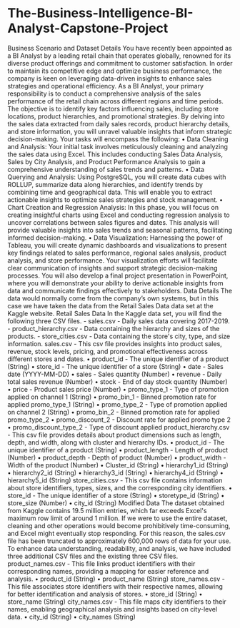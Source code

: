 # The-Business-Intelligence-BI-Analyst-Capstone-Project
Business Scenario and Dataset Details
You have recently been appointed as a BI Analyst by a leading retail chain that operates globally, renowned for its diverse product offerings and commitment to customer satisfaction. In order to maintain its competitive edge and optimize business performance, the company is keen on leveraging data-driven insights to enhance sales strategies and operational efficiency.
As a BI Analyst, your primary responsibility is to conduct a comprehensive analysis of the sales performance of the retail chain across different regions and time periods. The objective is to identify key factors influencing sales, including store locations, product hierarchies, and promotional strategies. By delving into the sales data extracted from daily sales records, product hierarchy details, and store information, you will unravel valuable insights that inform strategic decision-making.
Your tasks will encompass the following:
•	Data Cleaning and Analysis:
Your initial task involves meticulously cleaning and analyzing the sales data using Excel. This includes conducting Sales Data Analysis, Sales by City Analysis, and Product Performance Analysis to gain a comprehensive understanding of sales trends and patterns.
•	Data Querying and Analysis:
Using PostgreSQL, you will create data cubes with ROLLUP, summarize data along hierarchies, and identify trends by combining time and geographical data. This will enable you to extract actionable insights to optimize sales strategies and stock management.
•	Chart Creation and Regression Analysis:
In this phase, you will focus on creating insightful charts using Excel and conducting regression analysis to uncover correlations between sales figures and dates. This analysis will provide valuable insights into sales trends and seasonal patterns, facilitating informed decision-making.
•	Data Visualization:
Harnessing the power of Tableau, you will create dynamic dashboards and visualizations to present key findings related to sales performance, regional sales analysis, product analysis, and store performance. Your visualization efforts will facilitate clear communication of insights and support strategic decision-making processes.
You will also develop a final project presentation in PowerPoint, where you will demonstrate your ability to derive actionable insights from data and communicate findings effectively to stakeholders.
Data Details
The data would normally come from the company’s own systems, but in this case we have taken the data from the Retail Sales Data data set at the Kaggle website.
Retail Sales Data
In the Kaggle data set, you will find the following three CSV files. - sales.csv - Daily sales data covering 2017-2019. - product_hierarchy.csv - Data containing the hierarchy and sizes of the products. - store_cities.csv - Data containing the store's city, type, and size information.
sales.csv - This csv file provides insights into product sales, revenue, stock levels, pricing, and promotional effectiveness across different stores and dates.
•	product_id - The unique identifier of a product (String)
•	store_id - The unique identifier of a store (String)
•	date - Sales date (YYYY-MM-DD)
•	sales - Sales quantity (Number)
•	revenue - Daily total sales revenue (Number)
•	stock - End of day stock quantity (Number)
•	price - Product sales price (Number)
•	promo_type_1 - Type of promotion applied on channel 1 (String)
•	promo_bin_1 - Binned promotion rate for applied promo_type_1 (String)
•	promo_type_2 - Type of promotion applied on channel 2 (String)
•	promo_bin_2 - Binned promotion rate for applied promo_type_2
•	promo_discount_2 - Discount rate for applied promo type 2
•	promo_discount_type_2 - Type of discount applied
product_hierarchy.csv - This csv file provides details about product dimensions such as length, depth, and width, along with cluster and hierarchy IDs.
•	product_id - The unique identifier of a product (String)
•	product_length - Length of product (Number)
•	product_depth - Depth of product (Number)
•	product_width - Width of the product (Number)
•	Cluster_id (String)
•	hierarchy1_id (String)
•	hierarchy2_id (String)
•	hierarchy3_id (String)
•	hierarchy4_id (String)
•	hierarchy5_id (String)
store_cities.csv - This csv file contains information about store identifiers, types, sizes, and the corresponding city identifiers.
•	store_id - The unique identifier of a store (String)
•	storetype_id (String)
•	store_size (Number)
•	city_id (String)
Modified Data
The dataset obtained from Kaggle contains 19.5 million entries, which far exceeds Excel's maximum row limit of around 1 million. If we were to use the entire dataset, cleaning and other operations would become prohibitively time-consuming, and Excel might eventually stop responding. For this reason, the sales.csv file has been truncated to approximately 600,000 rows of data for your use.
To enhance data understanding, readability, and analysis, we have included three additional CSV files and the existing three CSV files.
product_names.csv - This file links product identifiers with their corresponding names, providing a mapping for easier reference and analysis.
•	product_id (String)
•	product_name (String)
store_names.csv - This file associates store identifiers with their respective names, allowing for better identification and analysis of stores.
•	store_id (String)
•	store_name (String)
city_names.csv - This file maps city identifiers to their names, enabling geographical analysis and insights based on city-level data.
•	city_id (String)
•	city_names (String)

